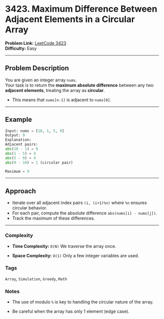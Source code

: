 # 3423. Maximum Difference Between Adjacent Elements in a Circular Array

**Problem Link:** [LeetCode 3423](https://leetcode.com/problems/maximum-difference-between-adjacent-elements-in-a-circular-array/)  
**Difficulty:** Easy

---

## Problem Description

You are given an integer array `nums`.  
Your task is to return the **maximum absolute difference** between any two **adjacent elements**, treating the array as **circular**.

- This means that `nums[n-1]` is adjacent to `nums[0]`.

---

## Example

```python
Input: nums = [10, 1, 5, 9]
Output: 9
Explanation:
Adjacent pairs:
abs(10 - 1) = 9
abs(1 - 5) = 4
abs(5 - 9) = 4
abs(9 - 10) = 1 (circular pair)

Maximum = 9
```

---

## Approach

- Iterate over all adjacent index pairs `(i, (i+1)%n)` where `%n` ensures circular behavior.
- For each pair, compute the absolute difference `abs(nums[i] - nums[j])`.
- Track the maximum of these differences.

---

### Complexity

- **Time Complexity:** `O(N)`
We traverse the array once.

- **Space Complexity:** `O(1)`
Only a few integer variables are used.

### Tags

`Array`, `Simulation`, `Greedy`, `Math`

### Notes

- The use of modulo `%` is key to handling the circular nature of the array.

- Be careful when the array has only 1 element (edge case).